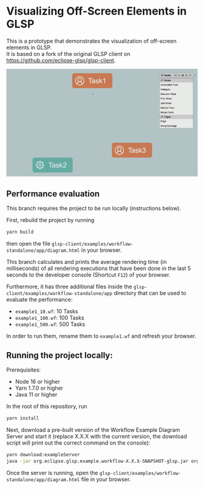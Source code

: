 # Visualizing Off-Screen Elements in GLSP

This is a prototype that demonstrates the visualization of off-screen elements in GLSP. \
It is based on a fork of the original GLSP client on https://github.com/eclipse-glsp/glsp-client.

![Off-Screen Visualization](/documentation/video_prot2.gif)

## Performance evaluation

This branch requires the project to be run locally (instructions below).

First, rebuild the project by running

```bash
yarn build
```

then open the file `glsp-client/examples/workflow-standalone/app/diagram.html` in your browser.

This branch calculates and prints the average rendering time (in milliseconds) of all rendering executions that have been done in the last 5 seconds to the developer console (Shortcut `F12`) of your browser.

Furthermore, it has three additional files inside the `glsp-client/examples/workflow-standalone/app` directory that can be used to evaluate the performance:

-   `example1_10.wf`: 10 Tasks
-   `example1_100.wf`: 100 Tasks
-   `example1_500.wf`: 500 Tasks

In order to run them, rename them to `example1.wf` and refresh your browser.

## Running the project locally:

Prerequisites:

-   Node 16 or higher
-   Yarn 1.7.0 or higher
-   Java 11 or higher

In the root of this repository, run

```bash
yarn install
```

Next, download a pre-built version of the Workflow Example Diagram Server and start it (replace X.X.X with the current version, the download script will print out the correct command on the console):

```bash
yarn download:exampleServer
java -jar org.eclipse.glsp.example.workflow-X.X.X-SNAPSHOT-glsp.jar org.eclipse.glsp.example.workflow.launch.ExampleServerLauncher --port=8081 --websocket
```

Once the server is running, open the `glsp-client/examples/workflow-standalone/app/diagram.html` file in your browser.
